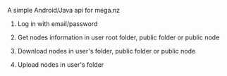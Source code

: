 A simple Android/Java api for mega.nz

1. Log in with email/password

2. Get nodes information in user root folder, public folder or public node

3. Download nodes in user's folder, public folder or public node

4. Upload nodes in user's folder
